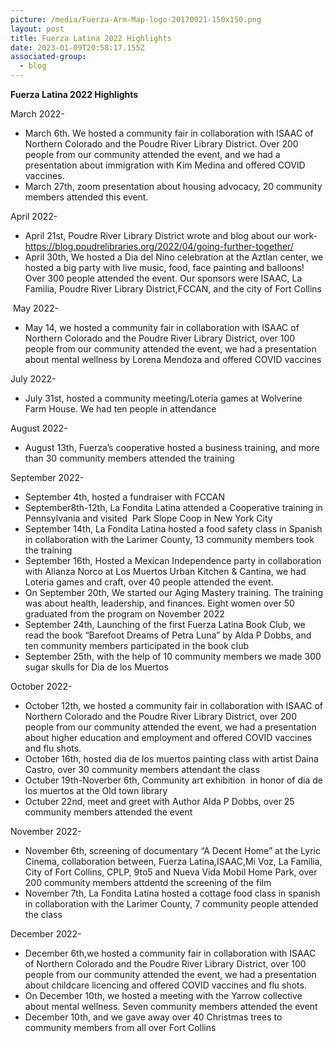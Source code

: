 ```yaml
---
picture: /media/Fuerza-Arm-Map-logo-20170921-150x150.png
layout: post
title: Fuerza Latina 2022 Highlights
date: 2023-01-09T20:58:17.155Z
associated-group:
  - blog
---
```



**Fuerza Latina 2022 Highlights**

March 2022-

* March 6th. We hosted a community fair in collaboration with ISAAC of Northern Colorado and the Poudre River Library District. Over 200 people from our community attended the event, and we had a presentation about immigration with Kim Medina and offered COVID vaccines.
* March 27th, zoom presentation about housing advocacy, 20 community members attended this event.



April 2022-

* April 21st, Poudre River Library District wrote and blog about our work- <https://blog.poudrelibraries.org/2022/04/going-further-together/>
* April 30th, We hosted a Dia del Nino celebration at the Aztlan center, we hosted a big party with live music, food, face painting and balloons! Over 300 people attended the event. Our sponsors were ISAAC, La Familia, Poudre River Library District,FCCAN, and the city of Fort Collins



 May 2022-

* May 14, we hosted a community fair in collaboration with ISAAC of Northern Colorado and the Poudre River Library District, over 100 people from our community attended the event, we had a presentation about mental wellness by Lorena Mendoza and offered COVID vaccines



July 2022-

* July 31st, hosted a community meeting/Loteria games at Wolverine Farm House. We had ten people in attendance 



August 2022-

* August 13th, Fuerza’s cooperative hosted a business training, and more than 30 community members attended the training 



September 2022-

* September 4th, hosted a fundraiser with FCCAN
* September8th-12th, La Fondita Latina attended a Cooperative training in Pennsylvania and visited  Park Slope Coop in New York City
* September 14th, La Fondita Latina hosted a food safety class in Spanish in collaboration with the Larimer County, 13 community members took the training
* September 16th, Hosted a Mexican Independence party in collaboration with Alianza Norco at Los Muertos Urban Kitchen & Cantina, we had Loteria games and craft, over 40 people attended the event.
* On September 20th, We started our Aging Mastery training. The training was about health, leadership, and finances. Eight women over 50 graduated from the program on November 2022
* September 24th, Launching of the first Fuerza Latina Book Club, we read the book “Barefoot Dreams of Petra Luna” by Alda P Dobbs, and ten community members participated in the book club
* September 25th, with the help of 10 community members we made 300 sugar skulls for Dia de los Muertos



October 2022-

* October 12th, we hosted a community fair in collaboration with ISAAC of Northern Colorado and the Poudre River Library District, over 200 people from our community attended the event, we had a presentation about higher education and employment and offered COVID vaccines and flu shots.
* October 16th, hosted dia de los muertos painting class with artist Daina Castro, over 30 community members attendant the class
* Octuber 19th-Noverber 6th, Community art exhibition  in honor of dia de los muertos at the Old town library
* Octuber 22nd, meet and greet with Author Alda P Dobbs, over 25 community members attended the event



November 2022-

* November 6th, screening of documentary “A Decent Home” at the Lyric Cinema, collaboration between, Fuerza Latina,ISAAC,Mi Voz, La Familia, City of Fort Collins, CPLP, 9to5 and Nueva Vida Mobil Home Park, over 200 community members attdentd the screening of the film
* November 7th, La Fondita Latina hosted a cottage food class in spanish in collaboration with the Larimer County, 7 community people attended the class



December 2022-

* December 6th,we hosted a community fair in collaboration with ISAAC of Northern Colorado and the Poudre River Library District, over 100 people from our community attended the event, we had a presentation about childcare licencing and offered COVID vaccines and flu shots.
* On December 10th, we hosted a meeting with the Yarrow collective about mental wellness. Seven community members attended the event
* December 10th, and we gave away over 40 Christmas trees to community members from all over Fort Collins